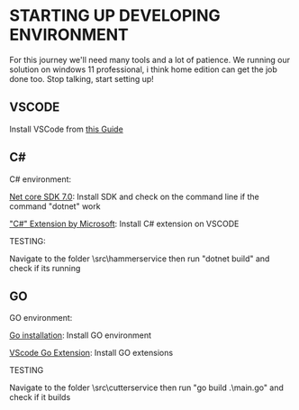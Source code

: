 # STARTING UP DEVELOPING ENVIRONMENT

For this journey we'll need many tools and a lot of patience.
We running our solution on windows 11 professional, i think home edition can get the job done too.
Stop talking, start setting up!

## VSCODE

Install VSCode from [this Guide](https://code.visualstudio.com/docs/setup/windows)  

## C#

C# environment:

[Net core SDK 7.0](https://dotnet.microsoft.com/en-us/download): Install SDK and check on the command line if the command "dotnet" work

["C#" Extension by Microsoft](https://marketplace.visualstudio.com/items?itemName=ms-dotnettools.csharp):  Install C# extension on VSCODE

TESTING:

Navigate to the folder \src\hammerservice then run "dotnet build" and check if its running

## GO 

GO environment:

[Go installation](https://go.dev/): Install GO environment 

[VScode Go Extension](https://marketplace.visualstudio.com/items?itemName=golang.go):  Install GO extensions 

TESTING 

Navigate to the folder \src\cutterservice then run "go build .\main.go" and check if it builds



